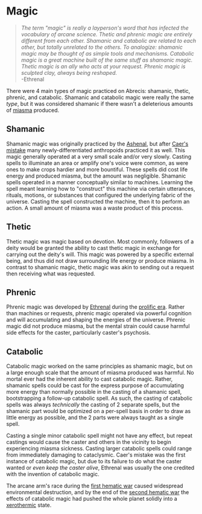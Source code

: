# Magic

> *The term "magic" is really a layperson's word that has infected the vocabulary of arcane science. Thetic and phrenic magic are entirely different from each other. Shamanic and catabolic are related to each other, but totally unrelated to the others. To analogize: shamanic magic may be thought of as simple tools and mechanisms. Catabolic magic is a great machine built of the same stuff as shamanic magic. Thetic magic is an ally who acts at your request. Phrenic magic is sculpted clay, always being reshaped.*  
> -Ethrenal

There were 4 main types of magic practiced on Abrecis: shamanic, thetic, phrenic, and catabolic. Shamanic and catabolic magic were really the same *type*, but it was considered shamanic if there wasn't a deleterious amounts of [miasma](miasma.md) produced.

## Shamanic

Shamanic magic was originally practiced by the [Ashenal](inhabitants/anthropoids/ashenal.md), but after [Caer's mistake](history/cataclysms/caers-mistake.md) many newly-differentiated anthropoids practiced it as well. This magic generally operated at a very small scale and/or very slowly. Casting spells to illuminate an area or amplify one's voice were common, as were ones to make crops hardier and more bountiful. These spells did cost life energy and produced miasma, but the amount was negligible. Shamanic spells operated in a manner conceptually similar to machines. Learning the spell meant learning how to "construct" this machine via certain utterances, rituals, motions, or substances that configured the underlying fabric of the universe. Casting the spell constructed the machine, then it to perform an action. A small amount of miasma was a waste product of this process.

## Thetic

Thetic magic was magic based on devotion. Most commonly, followers of a deity would be granted the ability to cast thetic magic in exchange for carrying out the deity's will. This magic was powered by a specific external being, and thus did not draw surrounding life energy or produce miasma. In contrast to shamanic magic, thetic magic was akin to sending out a request then receiving what was requested.

## Phrenic

Phrenic magic was developed by [Ethrenal](inhabitants/figures/ethrenal.md) during the [prolific era](history/eras/prolific.md). Rather than machines or requests, phrenic magic operated via powerful cognition and will accumulating and shaping the energies of the universe. Phrenic magic did not produce miasma, but the mental strain could cause harmful side effects for the caster, particularly caster's psychosis.

## Catabolic

Catabolic magic worked on the same principles as shamanic magic, but on a large enough scale that the amount of miasma produced was harmful. No mortal ever had the inherent ability to cast catabolic magic. Rather, shamanic spells could be cast for the express purpose of accumulating more energy than normally possible in the casting of a shamanic spell, bootstrapping a follow-up catabolic spell. As such, the casting of catabolic spells was always *technically* the casting of 2 separate spells, but the shamanic part would be optimized on a per-spell basis in order to draw as little energy as possible, and the 2 parts were always taught as a single spell.

Casting a single minor catabolic spell might not have any effect, but repeat castings would cause the caster and others in the vicinity to begin experiencing miasma sickness. Casting larger catabolic spells could range from immediately damaging to cataclysmic. Caer's mistake was the first instance of catabolic magic, but due to its failure to do what the caster wanted or *even keep the caster alive*, Ethrenal was usually the one credited with the invention of catabolic magic.

The arcane arm's race during the [first hematic war](history/wars/first-hematic.md) caused widespread environmental destruction, and by the end of the [second hematic war](history/wars/second-hematic.md) the effects of catabolic magic had pushed the whole planet solidly into a [xerothermic](history/eras/xerothermic.md) state.